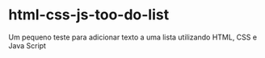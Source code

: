 # html-css-js-too-do-list
Um pequeno teste para adicionar texto a uma lista utilizando HTML, CSS e Java Script

